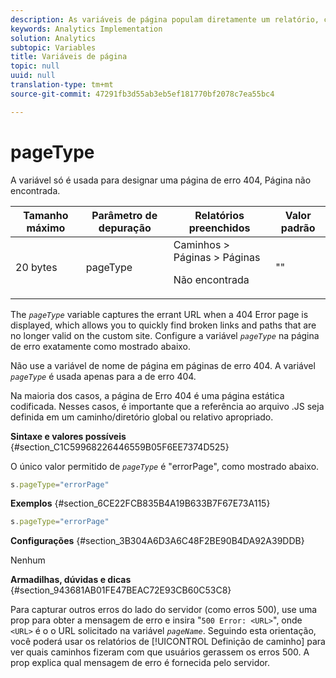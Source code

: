 ```yaml
---
description: As variáveis de página populam diretamente um relatório, como pageName, Propriedades de lista, Variáveis de lista, entre outros.
keywords: Analytics Implementation
solution: Analytics
subtopic: Variables
title: Variáveis de página
topic: null
uuid: null
translation-type: tm+mt
source-git-commit: 47291fb3d55ab3eb5ef181770bf2078c7ea55bc4

---
```



# pageType

A variável só é usada para designar uma página de erro 404, Página não encontrada.


<!-- 

pageType.xml

 -->

<table id="table_0492B136E9D14070A6CA49ED534BCA4C"> 
 <thead> 
  <tr> 
   <th class="entry"> Tamanho máximo </th> 
   <th class="entry"> Parâmetro de depuração </th> 
   <th class="entry"> Relatórios preenchidos </th> 
   <th class="entry"> Valor padrão </th> 
  </tr> 
 </thead>
 <tbody> 
  <tr> 
   <td> 20 bytes </td> 
   <td> pageType </td> 
   <td> Caminhos &gt; Páginas &gt; Páginas <p>Não encontrada </p> </td> 
   <td> "" </td> 
  </tr> 
 </tbody> 
</table>

The *`pageType`* variable captures the errant URL when a 404 Error page is displayed, which allows you to quickly find broken links and paths that are no longer valid on the custom site. Configure a variável *`pageType`* na página de erro exatamente como mostrado abaixo.

Não use a variável de nome de página em páginas de erro 404. A variável *`pageType`* é usada apenas para a de erro 404.

Na maioria dos casos, a página de Erro 404 é uma página estática codificada. Nesses casos, é importante que a referência ao arquivo .JS seja definida em um caminho/diretório global ou relativo apropriado.

**Sintaxe e valores possíveis** {#section_C1C59968226446559B05F6EE7374D525}

O único valor permitido de *`pageType`* é "errorPage", como mostrado abaixo.

```js
s.pageType="errorPage"
```

**Exemplos** {#section_6CE22FCB835B4A19B633B7F67E73A115}

```js
s.pageType="errorPage"
```

**Configurações** {#section_3B304A6D3A6C48F2BE90B4DA92A39DDB}

Nenhum

**Armadilhas, dúvidas e dicas** {#section_943681AB01FE47BEAC72E93CB60C53C8}

Para capturar outros erros do lado do servidor (como erros 500), use uma prop para obter a mensagem de erro e insira "`500 Error: <URL>`", onde `<URL>` é o o URL solicitado na variável *`pageName`*. Seguindo esta orientação, você poderá usar os relatórios de [!UICONTROL Definição de caminho] para ver quais caminhos fizeram com que usuários gerassem os erros 500. A prop explica qual mensagem de erro é fornecida pelo servidor.

